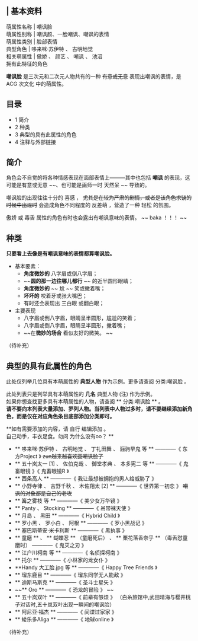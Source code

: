 |  **基本资料**  
---  
萌属性名称  |  嘲讽脸   
萌属性别称  |  嘲讽颜、一脸嘲讽、嘲讽的表情   
萌属性类别  |  脸部表情   
典型角色  |  哆来咪·苏伊特  、  古明地觉   
相关萌属性  |  傲娇  、  颜艺  、  嘲讽  、  池沼   
拥有此特征的角色  
  
**嘲讽脸** 是三次元和二次元人物共有的一种 ~~有意或无意~~ 表现出嘲讽的表情，是  ACG  次文化  中的萌属性。

##  目录

  * 1  简介 
  * 2  种类 
  * 3  典型的具有此属性的角色 
  * 4  注释与外部链接 

##  简介

角色会不自觉的将各种情感表现在面部表情上———其中也包括 **嘲讽** 的表现，这可能是有意或无意 ~~、也可能是画师一时 天然呆  ~~ 导致的。

嘲讽脸的出现往往十分的  喜感  ， ~~尤其是在较为严肃的剧情，或者是该角色求饶的时候中出现时~~ 会造成角色不同程度的  反差萌  ，营造了一种  轻松
的氛围。

傲娇  或  毒舌  属性的角色有时也会露出有嘲讽意味的表情。 ~~ baka  ！！！ ~~

##  种类

**只要看上去像是有嘲讽意味的表情都算嘲讽脸。**

  * 基本要素： 
    * **角度微妙的** 八字眉或倒八字眉； 
    * ~~**圆的那一边往哪儿都行** ~~ 的近半圆形眼睛； 
    * **角度微妙的** ~~ 尬  ~~ 笑或撇着嘴； 
    * **坏坏的** 咬着牙或张大嘴巴； 
    * 有时还会表现出  三白眼  或翻白眼； 
  * 主要表现 
    * 八字眉或倒八字眉，眼睛呈半圆形，尴尬的笑着； 
    * 八字眉或倒八字眉，眼睛呈半圆形，撇着嘴； 
    * ~~在**微妙的场合** 看似友好的微笑。 ~~

（待补充）

##  典型的具有此属性的角色

此处仅列举几位具有本萌属性的 **典型人物** 作为示例。更多请查阅  分类:嘲讽脸  。

此处列表只是列举具有本萌属性的 **几名** 典型人物  (注)  作为示例。  
如果你想查找更多具有本萌属性的人物，请查阅 ** 分类:嘲讽脸  ** 。  
**请不要向本列表大量添加、罗列人物。当列表中人物过多时，请不要继续添加新角色，而是仅在对应角色条目底部添加分类即可。**

**如有需要添加的内容，请 自行  编辑添加  。  
自己动手，丰衣足食。勿问  为什么没有oo？  **

  * ** 哆来咪·苏伊特  、  古明地觉  、  丁礼田舞  、  骊驹早鬼  等 ** ————《  东方Project  》 ~~zun越来越喜欢画嘲讽脸了~~
  * ** 五十岚太一  [1]  、  佐伯克哉  、  御堂孝典  、  本多宪二  等 ** ————《  鬼畜眼镜  》《  鬼畜眼镜R  》 
  * ** 西条高人  ** ————《  我让最想被拥抱的男人给威胁了  》 
  * ** 小野寺律  、  吉野千秋  、  木佐翔太  [2]  ** ————《  世界第一初恋  》 ~~嘲讽的对象都是自己的老攻~~
  * ** 篝之雾枝  等 ** ————《  美少女万华镜  》 
  * ** Panty  、  Stocking  ** ————《  吊带袜天使  》 
  * ** 月岛  、  黑田  ** ————《  Hybrid Child  》 
  * ** 罗小黑  、  罗小白  、  阿根  ** ————《  罗小黑战记  》 
  * ** 塞巴斯蒂安·米卡利斯  ** ————《  黑执事  》 
  * ** 童磨  ** 、 ** 蝴蝶忍  ** （童磨死后）  、 ** 栗花落香奈乎  ** （毒舌怼童磨时）  ————《  鬼灭之刃  》 
  * ** 江户川柯南  等 ** ————《  名侦探柯南  》 
  * ** 托尔  ** ————《  小林家的龙女仆  》 
  * **Handy 大工脸.jpg  等 ** ————《  Happy Tree Friends  》 
  * ** 瑠东鹿目  ** ————《  瑠东同学无人能敌  》 
  * ** 迪斯马斯克  ** ————《  圣斗士星矢  》 
  * ~~** Oro  ** ————《  恐龙的冒险  》 ~~
  * ** 五十岚双叶  ** ————《  前辈有够烦  》  （白糸旅馆中,武田晴海与樱井桃子对话时,五十岚双叶出现一瞬间的嘲讽脸） 
  * ** 阿尼亚·福杰  ** ————《  间谍过家家  》 
  * ** 矮乐多Aliga  ** ————《  地球online  》 

（待补充）